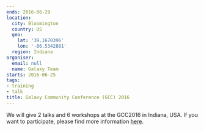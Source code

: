 ```yaml
---
ends: 2016-06-29
location:
  city: Bloomington
  country: US
  geo:
    lat: '39.1670396'
    lon: '-86.5342881'
  region: Indiana
organiser:
  email: null
  name: Galaxy Team
starts: 2016-06-25
tags:
- training
- talk
title: Galaxy Community Conference (GCC) 2016
---
```


We will give 2 talks and 6 workshops at the GCC2016 in Indiana, USA. If you want to participate, please find more information [here](https://gcc2016.iu.edu/).